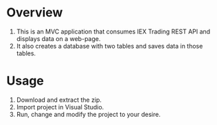 # Overview
1. This is an MVC application that consumes IEX Trading REST API and displays data on a web-page.
2. It also creates a database with two tables and saves data in those tables.

# Usage
1. Download and extract the zip.
2. Import project in Visual Studio.
3. Run, change and modify the project to your desire.

